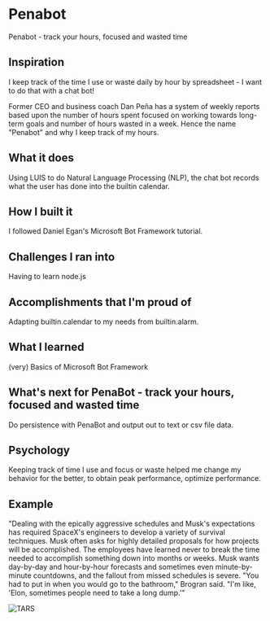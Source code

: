 # Penabot
Penabot - track your hours, focused and wasted time

## Inspiration

I keep track of the time I use or waste daily by hour by spreadsheet - I want to do that with a chat bot!

Former CEO and business coach Dan Peña has a system of weekly reports based upon the number of hours spent focused on working towards long-term goals and number of hours wasted in a week.  Hence the name "Penabot" and why I keep track of my hours.  

## What it does

Using LUIS to do Natural Language Processing (NLP), the chat bot records what the user has done into the builtin calendar.  

## How I built it

I followed Daniel Egan's Microsoft Bot Framework tutorial.  

## Challenges I ran into

Having to learn node.js

## Accomplishments that I'm proud of

Adapting builtin.calendar to my needs from builtin.alarm.

## What I learned

(very) Basics of Microsoft Bot Framework 

## What's next for PenaBot - track your hours, focused and wasted time

Do persistence with PenaBot and output out to text or csv file data.  

## Psychology

Keeping track of time I use and focus or waste helped me change my behavior for the better, to obtain peak performance, optimize performance.  

## Example

"Dealing with the epically aggressive schedules and Musk's expectations has required SpaceX's engineers to develop a variety of survival techniques.  Musk often asks for highly detailed proposals for how projects will be accomplished.  The employees have learned never to break the time needed to accomplish something down into months or weeks.  Musk wants day-by-day and hour-by-hour forecasts and sometimes even minute-by-minute countdowns, and the fallout from missed schedules is severe.  "You had to put in when you would go to the bathroom," Brogran said. "I'm like, 'Elon, sometimes people need to take a long dump.'"

![TARS](https://s-media-cache-ak0.pinimg.com/originals/87/f4/0b/87f40ba43f5ef1f31e14b5622eb2fa76.jpg)

